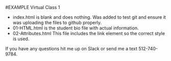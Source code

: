 #EXAMPLE Virtual Class 1
* index.html is blank and does nothing.  Was added to test git and ensure it was uploading the files to github properly.
* 01-HTML.html is the student bio file with actual information.
* 02-Attributes.html  This file includes the link element so the correct style is used.

If you have any questions hit me up on Slack or send me a text 512-740-9784.
